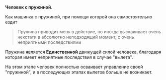 **Человек с пружиной.** 

Как машинка с пружиной, при помощи которой она самостоятельно ездит

> Пружина приводит меня в действие, но иногда выскакивает очень некстати в абсолютно неподходящий момент, с  очень неприятными последствиями

Пружина является **Единственной** движущей силой человека, благодаря которая имеет неприятные последствия в случае "вылета". 

На этом этапе человек полностью осваивает управление своей "пружиной", и в последующих этапах вылетов больше не возникает. 